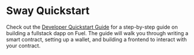 # Sway Quickstart

Check out the <a target="_blank" rel="noopener noreferrer" href="https://fuelbook.fuel.network/master/quickstart/developer-quickstart.html">Developer Quickstart Guide</a> for a step-by-step guide on building a fullstack dapp on Fuel. The guide will walk you through writing a smart contract, setting up a wallet, and building a frontend to interact with your contract.
